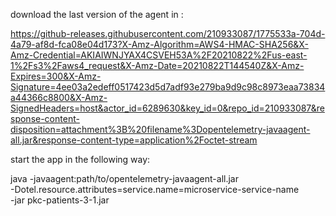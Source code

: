 download the last version of the agent in :

https://github-releases.githubusercontent.com/210933087/1775533a-704d-4a79-af8d-fca08e04d173?X-Amz-Algorithm=AWS4-HMAC-SHA256&X-Amz-Credential=AKIAIWNJYAX4CSVEH53A%2F20210822%2Fus-east-1%2Fs3%2Faws4_request&X-Amz-Date=20210822T144540Z&X-Amz-Expires=300&X-Amz-Signature=4ee03a2edeff0517423d5d7adf93e279ba9d9c98c8973eaa73834a44366c8800&X-Amz-SignedHeaders=host&actor_id=6289630&key_id=0&repo_id=210933087&response-content-disposition=attachment%3B%20filename%3Dopentelemetry-javaagent-all.jar&response-content-type=application%2Foctet-stream


start the app in the following way:

java -javaagent:path/to/opentelemetry-javaagent-all.jar \
     -Dotel.resource.attributes=service.name=microservice-service-name \
     -jar pkc-patients-3-1.jar